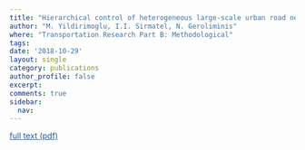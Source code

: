 ```yaml
---
title: "Hierarchical control of heterogeneous large-scale urban road networks via path assignment and regional route guidance"
author: "M. Yildirimoglu, I.I. Sirmatel, N. Geroliminis"
where: "Transportation Research Part B: Methodological"
tags: 
date: '2018-10-29'
layout: single
category: publications
author_profile: false
excerpt: 
comments: true
sidebar:
  nav: 
---
```

<a href="https://sirmatel.github.io/assets/files/yildirimoglu2018hierarchical.pdf" style="color: #2d5a8c; text-decoration:underline">full text (pdf)</a>
